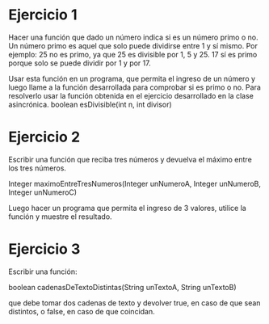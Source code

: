 # Ejercicio 1

Hacer una función que dado un número indica si es un número primo o no. Un número primo es aquel que solo puede dividirse entre 1 y sí mismo. Por ejemplo: 25 no es primo, ya que 25 es divisible por 1, 5 y 25. 17 sí es primo porque solo se puede dividir por 1 y por 17.

Usar esta función en un programa, que permita el ingreso de un número y luego llame a la función desarrollada para comprobar si es primo o no. Para resolverlo usar la función obtenida en el ejercicio desarrollado en la clase asincrónica. boolean esDivisible(int n, int divisor)

# Ejercicio 2

Escribir una función que reciba tres números y devuelva el máximo entre los tres números.

Integer maximoEntreTresNumeros(Integer unNumeroA, Integer unNumeroB, Integer unNumeroC)

Luego hacer un programa que permita el ingreso de 3 valores, utilice la función y muestre el resultado.

# Ejercicio 3

Escribir una función:

boolean cadenasDeTextoDistintas(String unTextoA, String unTextoB)

que debe tomar dos cadenas de texto y devolver true, en caso de que sean distintos, o false, en caso de que coincidan.